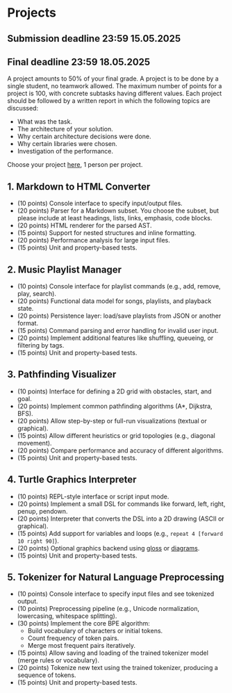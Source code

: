 # Projects 

## Submission deadline 23:59 15.05.2025
## Final deadline 23:59 18.05.2025

A project amounts to 50% of your final grade. 
A project is to be done by a single student, no teamwork allowed. 
The maximum number of points for a project is 100, with concrete subtasks having different values.
Each project should be followed by a written report in which the following topics are discussed:

* What was the task.
* The architecture of your solution.
* Why certain architecture decisions were done. 
* Why certain libraries were chosen.
* Investigation of the performance.

Choose your project [here](https://docs.google.com/spreadsheets/d/1sbGvfjiFUUyU4O3KafuZkJbIqg1IJ_gzB83Q_uSTguk/edit?usp=sharing), 1 person per project. 

## 1. Markdown to HTML Converter

* (10 points) Console interface to specify input/output files.
* (20 points) Parser for a Markdown subset. You choose the subset, but please include at least headings, lists, links, emphasis, code blocks.
* (20 points) HTML renderer for the parsed AST.
* (15 points) Support for nested structures and inline formatting.
* (20 points) Performance analysis for large input files.
* (15 points) Unit and property-based tests.

## 2. Music Playlist Manager

* (10 points) Console interface for playlist commands (e.g., add, remove, play, search).
* (20 points) Functional data model for songs, playlists, and playback state.
* (20 points) Persistence layer: load/save playlists from JSON or another format.
* (15 points) Command parsing and error handling for invalid user input.
* (20 points) Implement additional features like shuffling, queueing, or filtering by tags.
* (15 points) Unit and property-based tests.

## 3. Pathfinding Visualizer

* (10 points) Interface for defining a 2D grid with obstacles, start, and goal.
* (20 points) Implement common pathfinding algorithms (A*, Dijkstra, BFS).
* (20 points) Allow step-by-step or full-run visualizations (textual or graphical).
* (15 points) Allow different heuristics or grid topologies (e.g., diagonal movement).
* (20 points) Compare performance and accuracy of different algorithms.
* (15 points) Unit and property-based tests.

## 4. Turtle Graphics Interpreter

* (10 points) REPL-style interface or script input mode.
* (20 points) Implement a small DSL for commands like forward, left, right, penup, pendown.
* (20 points) Interpreter that converts the DSL into a 2D drawing (ASCII or graphical).
* (15 points) Add support for variables and loops (e.g., `repeat 4 [forward 10 right 90]`).
* (20 points) Optional graphics backend using [gloss](https://hackage.haskell.org/package/gloss) or [diagrams](https://hackage.haskell.org/package/diagrams).
* (15 points) Unit and property-based tests.

## 5. Tokenizer for Natural Language Preprocessing

* (10 points) Console interface to specify input files and see tokenized output.
* (10 points) Preprocessing pipeline (e.g., Unicode normalization, lowercasing, whitespace splitting).
* (30 points) Implement the core BPE algorithm:
    * Build vocabulary of characters or initial tokens.
    * Count frequency of token pairs.
    * Merge most frequent pairs iteratively.
* (15 points) Allow saving and loading of the trained tokenizer model (merge rules or vocabulary).
* (20 points) Tokenize new text using the trained tokenizer, producing a sequence of tokens.
* (15 points) Unit and property-based tests.
  


